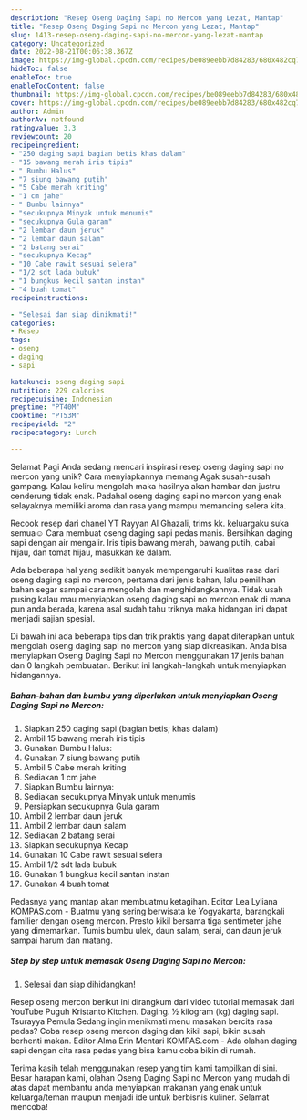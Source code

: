 ```yaml
---
description: "Resep Oseng Daging Sapi no Mercon yang Lezat, Mantap"
title: "Resep Oseng Daging Sapi no Mercon yang Lezat, Mantap"
slug: 1413-resep-oseng-daging-sapi-no-mercon-yang-lezat-mantap
category: Uncategorized
date: 2022-08-21T00:06:38.367Z
image: https://img-global.cpcdn.com/recipes/be089eebb7d84283/680x482cq70/oseng-daging-sapi-no-mercon-foto-resep-utama.jpg
hideToc: false
enableToc: true
enableTocContent: false
thumbnail: https://img-global.cpcdn.com/recipes/be089eebb7d84283/680x482cq70/oseng-daging-sapi-no-mercon-foto-resep-utama.jpg
cover: https://img-global.cpcdn.com/recipes/be089eebb7d84283/680x482cq70/oseng-daging-sapi-no-mercon-foto-resep-utama.jpg
author: Admin
authorAv: notfound
ratingvalue: 3.3
reviewcount: 20
recipeingredient:
- "250 daging sapi bagian betis khas dalam"
- "15 bawang merah iris tipis"
- " Bumbu Halus"
- "7 siung bawang putih"
- "5 Cabe merah kriting"
- "1 cm jahe"
- " Bumbu lainnya"
- "secukupnya Minyak untuk menumis"
- "secukupnya Gula garam"
- "2 lembar daun jeruk"
- "2 lembar daun salam"
- "2 batang serai"
- "secukupnya Kecap"
- "10 Cabe rawit sesuai selera"
- "1/2 sdt lada bubuk"
- "1 bungkus kecil santan instan"
- "4 buah tomat"
recipeinstructions:

- "Selesai dan siap dinikmati!"
categories:
- Resep
tags:
- oseng
- daging
- sapi

katakunci: oseng daging sapi 
nutrition: 229 calories
recipecuisine: Indonesian
preptime: "PT40M"
cooktime: "PT53M"
recipeyield: "2"
recipecategory: Lunch

---
```



Selamat Pagi Anda sedang mencari inspirasi resep oseng daging sapi no mercon yang unik? Cara menyiapkannya memang Agak susah-susah gampang. Kalau keliru mengolah maka hasilnya akan hambar dan justru cenderung tidak enak. Padahal oseng daging sapi no mercon yang enak selayaknya memiliki aroma dan rasa yang mampu memancing selera kita.


Recook resep dari chanel YT Rayyan Al Ghazali, trims kk. keluargaku suka semua☺ Cara membuat oseng daging sapi pedas manis. Bersihkan daging sapi dengan air mengalir. Iris tipis bawang merah, bawang putih, cabai hijau, dan tomat hijau, masukkan ke dalam.

Ada beberapa hal yang sedikit banyak mempengaruhi kualitas rasa dari oseng daging sapi no mercon, pertama dari jenis bahan, lalu pemilihan bahan segar sampai cara mengolah dan menghidangkannya. Tidak usah pusing kalau mau menyiapkan oseng daging sapi no mercon enak di mana pun anda berada, karena asal sudah tahu triknya maka hidangan ini dapat menjadi sajian spesial.


Di bawah ini ada beberapa tips dan trik praktis yang dapat diterapkan untuk mengolah oseng daging sapi no mercon yang siap dikreasikan. Anda bisa menyiapkan Oseng Daging Sapi no Mercon menggunakan 17 jenis bahan dan 0 langkah pembuatan. Berikut ini langkah-langkah untuk menyiapkan hidangannya.

<!--inarticleads1-->

##### Bahan-bahan dan bumbu yang diperlukan untuk menyiapkan Oseng Daging Sapi no Mercon:

1. Siapkan 250 daging sapi (bagian betis; khas dalam)
1. Ambil 15 bawang merah iris tipis
1. Gunakan  Bumbu Halus:
1. Gunakan 7 siung bawang putih
1. Ambil 5 Cabe merah kriting
1. Sediakan 1 cm jahe
1. Siapkan  Bumbu lainnya:
1. Sediakan secukupnya Minyak untuk menumis
1. Persiapkan secukupnya Gula garam
1. Ambil 2 lembar daun jeruk
1. Ambil 2 lembar daun salam
1. Sediakan 2 batang serai
1. Siapkan secukupnya Kecap
1. Gunakan 10 Cabe rawit sesuai selera
1. Ambil 1/2 sdt lada bubuk
1. Gunakan 1 bungkus kecil santan instan
1. Gunakan 4 buah tomat


Pedasnya yang mantap akan membuatmu ketagihan. Editor Lea Lyliana KOMPAS.com - Buatmu yang sering berwisata ke Yogyakarta, barangkali familier dengan oseng mercon. Presto kikil bersama tiga sentimeter jahe yang dimemarkan. Tumis bumbu ulek, daun salam, serai, dan daun jeruk sampai harum dan matang. 

<!--inarticleads2-->

##### Step by step untuk memasak Oseng Daging Sapi no Mercon:


1. Selesai dan siap dihidangkan!

Resep oseng mercon berikut ini dirangkum dari video tutorial memasak dari YouTube Puguh Kristanto Kitchen. Daging. ½ kilogram (kg) daging sapi. Tsurayya Pemula Sedang ingin menikmati menu masakan bercita rasa pedas? Coba resep oseng mercon daging dan kikil sapi, bikin susah berhenti makan. Editor Alma Erin Mentari KOMPAS.com - Ada olahan daging sapi dengan cita rasa pedas yang bisa kamu coba bikin di rumah. 

Terima kasih telah menggunakan resep yang tim kami tampilkan di sini. Besar harapan kami, olahan Oseng Daging Sapi no Mercon yang mudah di atas dapat membantu anda menyiapkan makanan yang enak untuk keluarga/teman maupun menjadi ide untuk berbisnis kuliner. Selamat mencoba!
